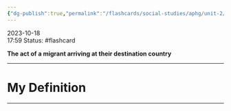 ```yaml
---
{"dg-publish":true,"permalink":"/flashcards/social-studies/aphg/unit-2/immigration/","updated":"2024-04-24T10:40:23.434-05:00"}
---
```


2023-10-18  
17:59
Status: #flashcard

**The act of a migrant arriving at their destination country**

---
# My Definition







---
